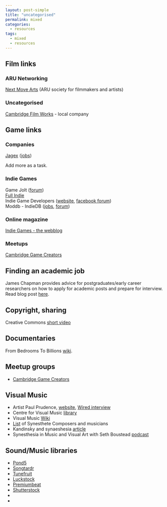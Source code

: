 ```yaml
---
layout: post-simple
title: "uncategorised"
permalink: mixed
categories:
  - resources
tags:
  - mixed
  - resources
---
```


## Film links

### ARU Networking
[Next Move Arts](https://nextmovearts.wordpress.com/) (ARU society for filmmakers and artists)

### Uncategorised
[Cambridge Film Works](http://www.cambridgefilmworks.com/) - local company

## Game links
### Companies

[Jagex](https://www.jagex.com) ([jobs](https://www.jagex.com/careers))

Add more as a task.

### Indie Games

Game Jolt ([forum](http://gamejolt.com/forums))   
[Full Indie](http://www.fullindie.co.uk/)   
Indie Game Developers ([website](https://indiegamedevelopers.org/), [facebook forum](https://www.facebook.com/groups/IndieGameDevs/))   
Moddb - IndieDB ([jobs](http://www.moddb.com/jobs), [forum](http://www.indiedb.com/))

### Online magazine

[Indie Games - the webblog](http://indiegames.com/index.html)

### Meetups
[Cambridge Game Creators](https://www.meetup.com/Cambridge-Game-Creators)   

## Finding an academic job

James Chapman provides advice for postgraduates/early career researchers on how to apply for academic posts and prepare for interview. Read blog post [here](http://iamhist.org/2017/08/applying-academic-posts-film-media/).

## Copyright, sharing

Creative Commons [short video](https://vimeo.com/25684782)

## Documentaries

From Bedrooms To Billions [wiki](https://en.m.wikipedia.org/wiki/From_Bedrooms_to_Billions).


## Meetup groups

* [Cambridge Game Creators](https://www.meetup.com/Cambridge-Game-Creators/)

## Visual Music <a name="vmusic"></a>

* Artist Paul Prudence, [website](https://www.transphormetic.com/), [Wired interview](https://www.wired.com/2011/05/visual-music-paul-prudence/)
* Centre for Visual Music [library](http://www.centerforvisualmusic.org/Library.html)
* Visual Music [Wiki](https://en.wikipedia.org/wiki/Visual_music)
* [List](http://www.daysyn.com/Synesthete-composers-and-musicians.html) of Synesthete Composers and musicians
* Kandinsky and synaeshesia [article](https://www.telegraph.co.uk/culture/art/3653012/The-man-who-heard-his-paintbox-hiss.html)
* Synesthesia in Music and Visual Art with Seth Boustead [podcast](https://www.wfmt.com/2018/08/17/synesthesia-in-music-and-visual-art/)

## Sound/Music libraries

* [Pond5](https://www.pond5.com/)
* [Songtardr](https://www.songtradr.com/)
* [Tunefruit](http://tunefruit.com/)
* [Luckstock](https://luckstock.com/)
* [Premiumbeat](https://www.premiumbeat.com/)
* [Shutterstock](https://www.shutterstock.com/)
* 
*
